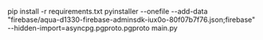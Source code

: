 pip install -r requirements.txt
pyinstaller --onefile --add-data "firebase/aqua-d1330-firebase-adminsdk-iux0o-80f07b7f76.json;firebase" --hidden-import=asyncpg.pgproto.pgproto main.py
